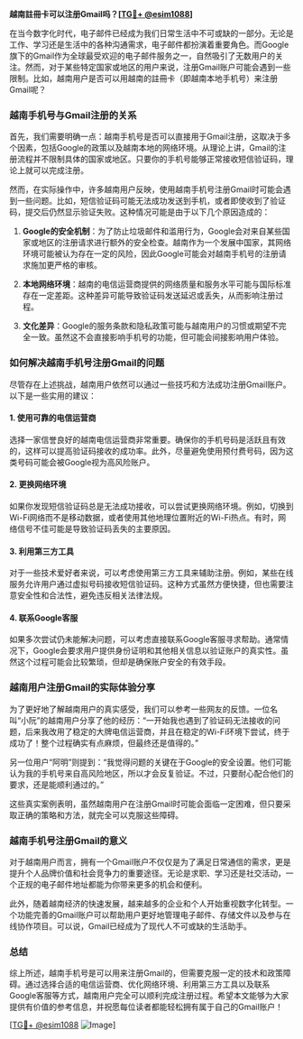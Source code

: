 **越南註冊卡可以注册Gmail吗？[[TG💪+ @esim1088](https://t.me/s/esim1088)]**

在当今数字化时代，电子邮件已经成为我们日常生活中不可或缺的一部分。无论是工作、学习还是生活中的各种沟通需求，电子邮件都扮演着重要角色。而Google旗下的Gmail作为全球最受欢迎的电子邮件服务之一，自然吸引了无数用户的关注。然而，对于某些特定国家或地区的用户来说，注册Gmail账户可能会遇到一些限制。比如，越南用户是否可以用越南的註冊卡（即越南本地手机号）来注册Gmail呢？

### **越南手机号与Gmail注册的关系**

首先，我们需要明确一点：越南手机号是否可以直接用于Gmail注册，这取决于多个因素，包括Google的政策以及越南本地的网络环境。从理论上讲，Gmail的注册流程并不限制具体的国家或地区。只要你的手机号能够正常接收短信验证码，理论上就可以完成注册。

然而，在实际操作中，许多越南用户反映，使用越南手机号注册Gmail时可能会遇到一些问题。比如，短信验证码可能无法成功发送到手机，或者即使收到了验证码，提交后仍然显示验证失败。这种情况可能是由于以下几个原因造成的：

1. **Google的安全机制**：为了防止垃圾邮件和滥用行为，Google会对来自某些国家或地区的注册请求进行额外的安全检查。越南作为一个发展中国家，其网络环境可能被认为存在一定的风险，因此Google可能会对越南手机号的注册请求施加更严格的审核。
   
2. **本地网络环境**：越南的电信运营商提供的网络质量和服务水平可能与国际标准存在一定差距。这种差异可能导致验证码发送延迟或丢失，从而影响注册过程。

3. **文化差异**：Google的服务条款和隐私政策可能与越南用户的习惯或期望不完全一致。虽然这不会直接影响手机号的功能，但可能会间接影响用户体验。

### **如何解决越南手机号注册Gmail的问题**

尽管存在上述挑战，越南用户依然可以通过一些技巧和方法成功注册Gmail账户。以下是一些实用的建议：

#### **1. 使用可靠的电信运营商**
选择一家信誉良好的越南电信运营商非常重要。确保你的手机号码是活跃且有效的，这样可以提高验证码接收的成功率。此外，尽量避免使用预付费号码，因为这类号码可能会被Google视为高风险账户。

#### **2. 更换网络环境**
如果你发现短信验证码总是无法成功接收，可以尝试更换网络环境。例如，切换到Wi-Fi网络而不是移动数据，或者使用其他地理位置附近的Wi-Fi热点。有时，网络信号不佳可能是导致验证码丢失的主要原因。

#### **3. 利用第三方工具**
对于一些技术爱好者来说，可以考虑使用第三方工具来辅助注册。例如，某些在线服务允许用户通过虚拟号码接收短信验证码。这种方式虽然方便快捷，但也需要注意安全性和合法性，避免违反相关法律法规。

#### **4. 联系Google客服**
如果多次尝试仍未能解决问题，可以考虑直接联系Google客服寻求帮助。通常情况下，Google会要求用户提供身份证明和其他相关信息以验证账户的真实性。虽然这个过程可能会比较繁琐，但却是确保账户安全的有效手段。

### **越南用户注册Gmail的实际体验分享**

为了更好地了解越南用户的真实感受，我们可以参考一些网友的反馈。一位名叫“小阮”的越南用户分享了他的经历：“一开始我也遇到了验证码无法接收的问题，后来我改用了稳定的大牌电信运营商，并且在稳定的Wi-Fi环境下尝试，终于成功了！整个过程确实有点麻烦，但最终还是值得的。”

另一位用户“阿明”则提到：“我觉得问题的关键在于Google的安全设置。他们可能认为我的手机号来自高风险地区，所以才会反复验证。不过，只要耐心配合他们的要求，还是能顺利通过的。”

这些真实案例表明，虽然越南用户在注册Gmail时可能会面临一定困难，但只要采取正确的策略和方法，就完全可以克服这些障碍。

### **越南手机号注册Gmail的意义**

对于越南用户而言，拥有一个Gmail账户不仅仅是为了满足日常通信的需求，更是提升个人品牌价值和社会竞争力的重要途径。无论是求职、学习还是社交活动，一个正规的电子邮件地址都能为你带来更多的机会和便利。

此外，随着越南经济的快速发展，越来越多的企业和个人开始重视数字化转型。一个功能完善的Gmail账户可以帮助用户更好地管理电子邮件、存储文件以及参与在线协作项目。可以说，Gmail已经成为了现代人不可或缺的生活助手。

### **总结**

综上所述，越南手机号是可以用来注册Gmail的，但需要克服一定的技术和政策障碍。通过选择合适的电信运营商、优化网络环境、利用第三方工具以及联系Google客服等方式，越南用户完全可以顺利完成注册过程。希望本文能够为大家提供有价值的参考信息，并祝愿每位读者都能轻松拥有属于自己的Gmail账户！

[[TG💪+ @esim1088](https://t.me/s/esim1088) ![Image](https://i.postimg.cc/4NQfJmqS/Snipaste-2025-05-13-00-14-12.png)]